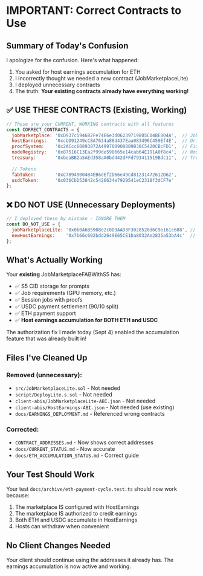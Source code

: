 # IMPORTANT: Correct Contracts to Use

## Summary of Today's Confusion

I apologize for the confusion. Here's what happened:
1. You asked for host earnings accumulation for ETH
2. I incorrectly thought we needed a new contract (JobMarketplaceLite)
3. I deployed unnecessary contracts
4. The truth: **Your existing contracts already have everything working!**

## ✅ USE THESE CONTRACTS (Existing, Working)

```javascript
// These are your CURRENT, WORKING contracts with all features
const CORRECT_CONTRACTS = {
  jobMarketplace: '0xD937c594682Fe74E6e3d06239719805C04BE804A',  // JobMarketplaceFABWithS5
  hostEarnings:   '0xcbD91249cC8A7634a88d437Eaa083496C459Ef4E',  // Original HostEarnings
  proofSystem:    '0x2ACcc60893872A499700908889B38C5420CBcFD1',  // Fixed ProofSystem
  nodeRegistry:   '0x87516C13Ea2f99de598665e14cab64E191A0f8c4',  // NodeRegistryFAB
  treasury:       '0xbeaBB2a5AEd358aA0bd442dFFd793411519Bdc11',  // Treasury
  
  // Tokens
  fabToken:       '0xC78949004B4EB6dEf2D66e49Cd81231472612D62',
  usdcToken:      '0x036CbD53842c5426634e7929541eC2318f3dCF7e'
};
```

## ❌ DO NOT USE (Unnecessary Deployments)

```javascript
// I deployed these by mistake - IGNORE THEM
const DO_NOT_USE = {
  jobMarketplaceLite: '0x0b0A6B5908e2c0D3AAD3F3028520d6C9e161c608', // Missing features
  newHostEarnings:    '0x7b66c602bdd2649E65CE1Da8032Ae2835a53bA4c'  // Not configured
};
```

## What's Actually Working

Your **existing** JobMarketplaceFABWithS5 has:
- ✅ S5 CID storage for prompts
- ✅ Job requirements (GPU memory, etc.)
- ✅ Session jobs with proofs
- ✅ USDC payment settlement (90/10 split)
- ✅ ETH payment support
- ✅ **Host earnings accumulation for BOTH ETH and USDC**

The authorization fix I made today (Sept 4) enabled the accumulation feature that was already built in!

## Files I've Cleaned Up

### Removed (unnecessary):
- `src/JobMarketplaceLite.sol` - Not needed
- `script/DeployLite.s.sol` - Not needed
- `client-abis/JobMarketplaceLite-ABI.json` - Not needed
- `client-abis/HostEarnings-ABI.json` - Not needed (use existing)
- `docs/EARNINGS_DEPLOYMENT.md` - Referenced wrong contracts

### Corrected:
- `CONTRACT_ADDRESSES.md` - Now shows correct addresses
- `docs/CURRENT_STATUS.md` - Now accurate
- `docs/ETH_ACCUMULATION_STATUS.md` - Correct guide

## Your Test Should Work

Your test `docs/archive/eth-payment-cycle.test.ts` should now work because:
1. The marketplace IS configured with HostEarnings
2. The marketplace IS authorized to credit earnings
3. Both ETH and USDC accumulate in HostEarnings
4. Hosts can withdraw when convenient

## No Client Changes Needed

Your client should continue using the addresses it already has. The earnings accumulation is now active and working.